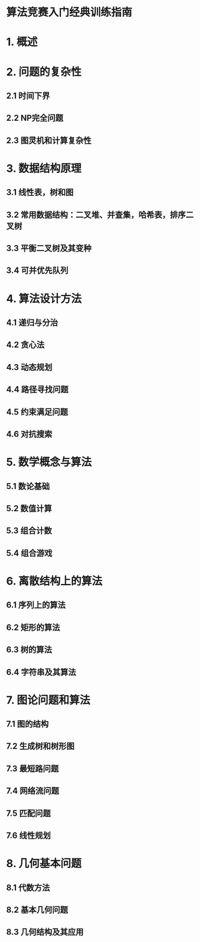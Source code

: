 # 算法竞赛入门经典训练指南

# 1. 概述
# 2. 问题的复杂性
## 2.1 时间下界
## 2.2 NP完全问题
## 2.3 图灵机和计算复杂性

# 3. 数据结构原理
## 3.1 线性表，树和图
## 3.2 常用数据结构：二叉堆、并查集，哈希表，排序二叉树
## 3.3 平衡二叉树及其变种
## 3.4 可并优先队列

# 4. 算法设计方法
## 4.1 递归与分治
## 4.2 贪心法
## 4.3 动态规划
## 4.4 路径寻找问题
## 4.5 约束满足问题
## 4.6 对抗搜索

# 5. 数学概念与算法
## 5.1 数论基础
## 5.2 数值计算
## 5.3 组合计数
## 5.4 组合游戏

# 6. 离散结构上的算法
## 6.1 序列上的算法
## 6.2 矩形的算法
## 6.3 树的算法
## 6.4 字符串及其算法

# 7. 图论问题和算法
## 7.1 图的结构
## 7.2 生成树和树形图
## 7.3 最短路问题
## 7.4 网络流问题
## 7.5 匹配问题
## 7.6 线性规划

# 8. 几何基本问题
## 8.1 代数方法
## 8.2 基本几何问题
## 8.3 几何结构及其应用
